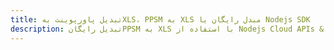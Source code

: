 ---title: تبدیل پاورپوینت بهXLS، PPSM به XLS مبدل رایگان یا Nodejs SDKdescription: تبدیل رایگانPPSM به XLS با استفاده از Nodejs Cloud APIs & SDK. همچنین اسناد Microsoft PowerPoint را در Cloud ایجاد، ویرایش و رندر کنید.---